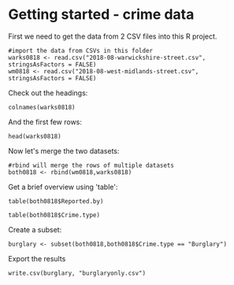 # Getting started - crime data

First we need to get the data from 2 CSV files into this R project.

```{r}
#import the data from CSVs in this folder
warks0818 <- read.csv("2018-08-warwickshire-street.csv", stringsAsFactors = FALSE)
wm0818 <- read.csv("2018-08-west-midlands-street.csv", stringsAsFactors = FALSE)
```

Check out the headings:

```{r}
colnames(warks0818)
```

And the first few rows:

```{r}
head(warks0818)
```


Now let's merge the two datasets:

```{r}
#rbind will merge the rows of multiple datasets
both0818 <- rbind(wm0818,warks0818)
```

Get a brief overview using 'table':

```{r}
table(both0818$Reported.by)
```

```{r}
table(both0818$Crime.type)
```

Create a subset:

```{r}
burglary <- subset(both0818,both0818$Crime.type == "Burglary")
```

Export the results

```{r}
write.csv(burglary, "burglaryonly.csv")
```


